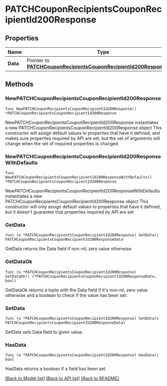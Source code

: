 # PATCHCouponRecipientsCouponRecipientId200Response

## Properties

Name | Type | Description | Notes
------------ | ------------- | ------------- | -------------
**Data** | Pointer to [**PATCHCouponRecipientsCouponRecipientId200ResponseData**](PATCHCouponRecipientsCouponRecipientId200ResponseData.md) |  | [optional] 

## Methods

### NewPATCHCouponRecipientsCouponRecipientId200Response

`func NewPATCHCouponRecipientsCouponRecipientId200Response() *PATCHCouponRecipientsCouponRecipientId200Response`

NewPATCHCouponRecipientsCouponRecipientId200Response instantiates a new PATCHCouponRecipientsCouponRecipientId200Response object
This constructor will assign default values to properties that have it defined,
and makes sure properties required by API are set, but the set of arguments
will change when the set of required properties is changed

### NewPATCHCouponRecipientsCouponRecipientId200ResponseWithDefaults

`func NewPATCHCouponRecipientsCouponRecipientId200ResponseWithDefaults() *PATCHCouponRecipientsCouponRecipientId200Response`

NewPATCHCouponRecipientsCouponRecipientId200ResponseWithDefaults instantiates a new PATCHCouponRecipientsCouponRecipientId200Response object
This constructor will only assign default values to properties that have it defined,
but it doesn't guarantee that properties required by API are set

### GetData

`func (o *PATCHCouponRecipientsCouponRecipientId200Response) GetData() PATCHCouponRecipientsCouponRecipientId200ResponseData`

GetData returns the Data field if non-nil, zero value otherwise.

### GetDataOk

`func (o *PATCHCouponRecipientsCouponRecipientId200Response) GetDataOk() (*PATCHCouponRecipientsCouponRecipientId200ResponseData, bool)`

GetDataOk returns a tuple with the Data field if it's non-nil, zero value otherwise
and a boolean to check if the value has been set.

### SetData

`func (o *PATCHCouponRecipientsCouponRecipientId200Response) SetData(v PATCHCouponRecipientsCouponRecipientId200ResponseData)`

SetData sets Data field to given value.

### HasData

`func (o *PATCHCouponRecipientsCouponRecipientId200Response) HasData() bool`

HasData returns a boolean if a field has been set.


[[Back to Model list]](../README.md#documentation-for-models) [[Back to API list]](../README.md#documentation-for-api-endpoints) [[Back to README]](../README.md)


